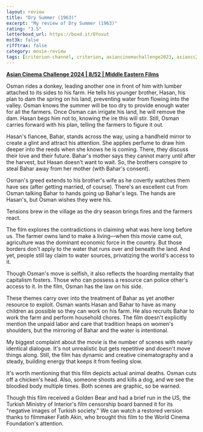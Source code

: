```yaml
---
layout: review
title: "Dry Summer (1963)"
excerpt: "My review of Dry Summer (1963)"
rating: "3.5"
letterboxd_url: https://boxd.it/8Yovut
mst3k: false
rifftrax: false
category: movie-review
tags: [criterion-channel, criterion, asiancinemachallenge2023, asiancc2023, asiancc2023week8, golden-bear, solidarity, hürriyet]
---
```


<b><a href="https://boxd.it/qaTwm/detail" target="_blank" rel="noopener">Asian Cinema Challenge 2024 | 8/52 | Middle Eastern Films</a></b>

Osman rides a donkey, leading another one in front of him with lumber attached to its sides to his farm. He tells his younger brother, Hasan, his plan to dam the spring on his land, preventing water from flowing into the valley. Osman knows the summer will be too dry to provide enough water for all the farmers. Once Osman can irrigate his land, he will remove the dam. Hasan begs him not to, knowing the ire this will stir. Still, Osman carries forward with his plan, telling the farmers to figure it out.

Hasan's fiancee, Bahar, stands across the way, using a handheld mirror to create a glint and attract his attention. She applies perfume to draw him deeper into the reeds when she knows he is coming. There, they discuss their love and their future. Bahar's mother says they cannot marry until after the harvest, but Hasan doesn't want to wait. So, the brothers conspire to steal Bahar away from her mother (with Bahar's consent).

Osman's greed extends to his brother's wife as he covertly watches them have sex (after getting married, of course). There's an excellent cut from Osman talking Bahar to hands going up Bahar's legs. The hands are Hasan's, but Osman wishes they were his.

Tensions brew in the village as the dry season brings fires and the farmers react.

The film explores the contradictions in claiming what was here long before us. The farmer owns land to make a living—when this movie came out, agriculture was the dominant economic force in the country. But those borders don't apply to the water that runs over and beneath the land. And yet, people still lay claim to water sources, privatizing the world's access to it.

Though Osman's move is selfish, it also reflects the hoarding mentality that capitalism fosters. Those who can possess a resource can police other's access to it. In the film, Osman has the law on his side.

These themes carry over into the treatment of Bahar as yet another resource to exploit. Osman wants Hasan and Bahar to have as many children as possible so they can work on his farm. He also recruits Bahar to work the farm and perform household chores. The film doesn't explicitly mention the unpaid labor and care that tradition heaps on women's shoulders, but the mirroring of Bahar and the water is intentional.

My biggest complaint about the movie is the number of scenes with nearly identical dialogue. It's not unrealistic but gets repetitive and doesn't move things along. Still, the film has dynamic and creative cinematography and a steady, building energy that keeps it from feeling slow.

It's worth mentioning that this film depicts actual animal deaths. Osman cuts off a chicken's head. Also, someone shoots and kills a dog, and we see the bloodied body multiple times. Both scenes are graphic, so be warned.

Though this film received a Golden Bear and had a brief run in the US, the Turkish Ministry of Interior's film censorship board banned it for its "negative images of Turkish society." We can watch a restored version thanks to filmmaker Fatih Akin, who brought this film to the World Cinema Foundation's attention.
